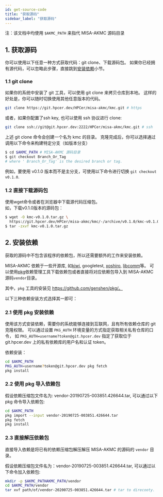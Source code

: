 ```yaml
---
id: get-source-code
title: "获取源码"
sidebar_label: "获取源码"
---
```


注：该文档中均使用 `$AKMC_PATH` 来指代 MISA-AKMC 源码目录

## 1. 获取源码
你可以使用以下任意一种方式获取代码：git clone、下载源码包。
如果你已经拥有源代码，可以忽略此步骤，直接跳到[安装依赖](#2-安装依赖)小节。

### 1.1 git clone
如果你的系统中安装了 git 工具，可以使用 git clone 来拷贝仓库到本地。
这样的好处是，你可以随时切换使用其他任意版本的代码。
```bash
git clone https://git.hpcer.dev/HPCer/misa-akmc/kmc.git # https
```

或者，如果你配置了ssh key, 也可以使用 ssh 协议进行 clone:
```bash
git clone ssh://git@git.hpcer.dev:2222/HPCer/misa-akmc/kmc.git # ssh
```

上述 git clone 命令会创建一个名为 kmc 的目录。
克隆完成后，你可以选择通过调用以下命令来构建特定分支（如版本分支）
```bash
$ cd $AKMC_PATH # MISA-AKMC 源码目录
$ git checkout Branch_Or_Tag
# where ' Branch_Or_Tag' is the desired branch or tag.
```
例如，要使用 v0.1.0 版本而不是主分支，可使用以下命令进行切换 `git checkout v0.1.0`.

### 1.2 直接下载源码包
使用wget命令或者在浏览器中下载源代码压缩包。  
如，下载v0.1.0版本的源码包：
```bash
$ wget -O kmc-v0.1.0.tar.gz \
  https://git.hpcer.dev/HPCer/misa-akmc/kmc/-/archive/v0.1.0/kmc-v0.1.0.tar.gz
$ tar -zxvf kmc-v0.1.0.tar.gz
```

## 2. 安装依赖

获取的源码中不包含该程序的依赖包，所以还需要额外的工作来安装依赖。

MISA-AKMC 依赖于一些开源库, 如[kiwi](https://git.hpcer.dev/genshen/kiwi),
googletest, [xoshiro](https://github.com/misa-kmc/xoshiro), [libcomm](https://git.hpcer.dev/HPCer/CrystalMD/libcomm)等。
可以使用[pkg](https://github.com/genshen/pkg)依赖管理工具下载依赖包或者直接将对应依赖包导入到 MISA-AKMC 源码`vendor`目录。

其中，`pkg` 工具的安装见 https://github.com/genshen/pkg/。

以下三种依赖安装方式选择其一即可：

### 2.1 使用 pkg 安装依赖
使用该方式安装依赖，需要你的系统能够连接到互联网，且有所有依赖仓库的 git 克隆权限。
可以通过设置 `PKG_AUTH` 环境变量的方式指定获取相关私有仓库的口令，
如 `PKG_AUTH=username?token@git.hpcer.dev` 指定了获取位于 git.hpcer.dev 上的私有依赖库的用户名和认证 token。

依赖安装：
```bash
cd $AKMC_PATH
PKG_AUTH=username?token@git.hpcer.dev pkg fetch
pkg install
```

### 2.2 使用 pkg 导入依赖包
假设依赖压缩包文件名为: vendor-20190725-003851.426644.tar, 可以通过以下 pkg 命令导入依赖包:
```bash
cd $AKMC_PATH
pkg import --input vendor-20190725-003851.426644.tar
pkg fetch
pkg install
```

### 2.3 直接解压依赖包

直接导入依赖是将已有的依赖压缩包解压解压 MISA-AKMC 的源码的 `vendor` 目录。

假设依赖压缩包文件名为：vendor-20190725-003851.426644.tar, 可以通过以下命令加入依赖包:
```bash
mkdir -p $AKMC_PATHAKMC_PATH/vendor
cd $AKMC_PATH/vendor
tar xvf path/of/vendor-20200725-003851.426644.tar # tar to direcooty.
```

